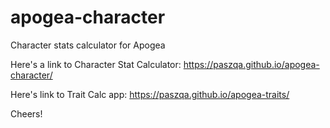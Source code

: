 # apogea-character
Character stats calculator for Apogea

Here's a link to Character Stat Calculator:
https://paszqa.github.io/apogea-character/

Here's link to Trait Calc app:
https://paszqa.github.io/apogea-traits/

Cheers!
